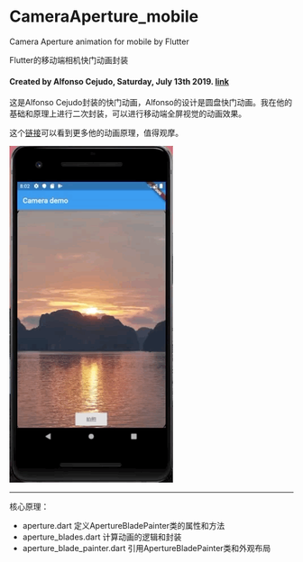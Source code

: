 # CameraAperture_mobile

Camera Aperture animation for mobile by Flutter

Flutter的移动端相机快门动画封装

#### Created by Alfonso Cejudo, Saturday, July 13th 2019.  [link](https://github.com/alfonsocejudo/aperture_demo)

这是Alfonso Cejudo封装的快门动画，Alfonso的设计是圆盘快门动画。我在他的基础和原理上进行二次封装，可以进行移动端全屏视觉的动画效果。

这个[链接](https://medium.com/jet-set-digital/camera-aperture-animation-flutter-ft-custompainter-animatedbuilder-clipoval-3ab296e7de58)可以看到更多他的动画原理，值得观摩。

![](./demo.gif)

---

核心原理：

 - aperture.dart
   定义ApertureBladePainter类的属性和方法
 - aperture_blades.dart
   计算动画的逻辑和封装
 - aperture_blade_painter.dart
   引用ApertureBladePainter类和外观布局
